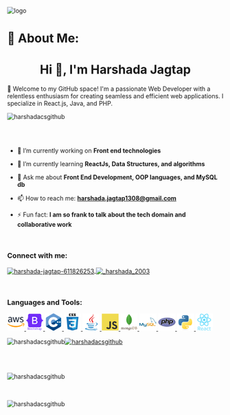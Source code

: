 ![logo](https://user-images.githubusercontent.com/10498744/210012254-234538ff-d198-48aa-8964-37e6fd45d227.gif)

# 💫 About Me:
<h1 align="center">Hi 👋, I'm Harshada Jagtap</h1>
🚀 Welcome to my GitHub space! I'm a passionate Web Developer with a relentless enthusiasm for creating seamless and efficient web applications. I specialize in React.js, Java, and PHP.

<p align="left">
  <img src="https://komarev.com/ghpvc/?username=harshadacsgithub&label=Profile%20views&color=0e75b6&style=flat" alt="harshadacsgithub" />
</p>
<br>
<br>

- 🔭 I’m currently working on **Front end technologies**

- 🌱 I’m currently learning **ReactJs, Data Structures, and algorithms**

- 💬 Ask me about **Front End Development, OOP languages, and MySQL db**

- 📫 How to reach me: **harshada.jagtap1308@gmail.com**

- ⚡ Fun fact: **I am so frank to talk about the tech domain and collaborative work**

<br>

<h3 align="left">Connect with me:</h3>
<p align="left">
  <a href="https://linkedin.com/in/harshada-jagtap-611826253" target="blank">
    <img align="center" src="https://raw.githubusercontent.com/rahuldkjain/github-profile-readme-generator/master/src/images/icons/Social/linked-in-alt.svg" alt="harshada-jagtap-611826253" height="30" width="40" />
  </a>
  <a href="https://instagram.com/_harshada_2003" target="blank">
    <img align="center" src="https://raw.githubusercontent.com/rahuldkjain/github-profile-readme-generator/master/src/images/icons/Social/instagram.svg" alt="_harshada_2003" height="30" width="40" />
  </a>
</p>
<br>

<h3 align="left">Languages and Tools:</h3>
<p align="left">
  <a href="https://aws.amazon.com" target="_blank" rel="noreferrer">
    <img src="https://raw.githubusercontent.com/devicons/devicon/master/icons/amazonwebservices/amazonwebservices-original-wordmark.svg" alt="aws" width="40" height="40" />
  </a>
  <a href="https://getbootstrap.com" target="_blank" rel="noreferrer">
    <img src="https://raw.githubusercontent.com/devicons/devicon/master/icons/bootstrap/bootstrap-plain-wordmark.svg" alt="bootstrap" width="40" height="40" />
  </a>
  <a href="https://www.w3schools.com/cpp/" target="_blank" rel="noreferrer">
    <img src="https://raw.githubusercontent.com/devicons/devicon/master/icons/cplusplus/cplusplus-original.svg" alt="cplusplus" width="40" height="40" />
  </a>
  <a href="https://www.w3schools.com/css/" target="_blank" rel="noreferrer">
    <img src="https://raw.githubusercontent.com/devicons/devicon/master/icons/css3/css3-original-wordmark.svg" alt="css3" width="40" height="40" />
  </a>
  <a href="https://www.java.com" target="_blank" rel="noreferrer">
    <img src="https://raw.githubusercontent.com/devicons/devicon/master/icons/java/java-original.svg" alt="java" width="40" height="40" />
  </a>
  <a href="https://developer.mozilla.org/en-US/docs/Web/JavaScript" target="_blank" rel="noreferrer">
    <img src="https://raw.githubusercontent.com/devicons/devicon/master/icons/javascript/javascript-original.svg" alt="javascript" width="40" height="40" />
  </a>
  <a href="https://www.mongodb.com/" target="_blank" rel="noreferrer">
    <img src="https://raw.githubusercontent.com/devicons/devicon/master/icons/mongodb/mongodb-original-wordmark.svg" alt="mongodb" width="40" height="40" />
  </a>
  <a href="https://www.mysql.com/" target="_blank" rel="noreferrer">
    <img src="https://raw.githubusercontent.com/devicons/devicon/master/icons/mysql/mysql-original-wordmark.svg" alt="mysql" width="40" height="40" />
  </a>
  <a href="https://www.php.net" target="_blank" rel="noreferrer">
    <img src="https://raw.githubusercontent.com/devicons/devicon/master/icons/php/php-original.svg" alt="php" width="40" height="40" />
  </a>
  <a href="https://www.python.org" target="_blank" rel="noreferrer">
    <img src="https://raw.githubusercontent.com/devicons/devicon/master/icons/python/python-original.svg" alt="python" width="40" height="40" />
  </a>
  <a href="https://reactjs.org/" target="_blank" rel="noreferrer">
    <img src="https://raw.githubusercontent.com/devicons/devicon/master/icons/react/react-original-wordmark.svg" alt="react" width="40" height="40" />
  </a>
</p>

<p>
  <img align="left" src="https://github-readme-stats.vercel.app/api/top-langs?username=harshadacsgithub&show_icons=true&locale=en&layout=compact" alt="harshadacsgithub" />
</p>

<p align="left">
  <a href="https://github.com/ryo-ma/github-profile-trophy">
    <img src="https://github-profile-trophy.vercel.app/?username=harshadacsgithub" alt="harshadacsgithub" />
  </a>
</p>
<br>
<br>
<p>
  <img align="center" src="https://github-readme-stats.vercel.app/api?username=harshadacsgithub&show_icons=true&locale=en" alt="harshadacsgithub" />
</p>
<br>
<p>
  <img align="center" src="https://github-readme-streak-stats.herokuapp.com/?user=harshadacsgithub&" alt="harshadacsgithub" />
</p>
